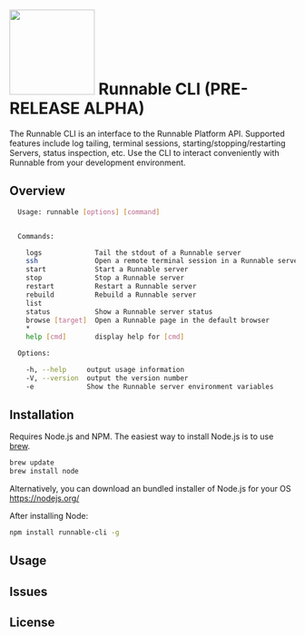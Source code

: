 <img src="https://runnable.io/build/images/runnabear-head.png" width="150"> Runnable CLI (PRE-RELEASE ALPHA)
==========

The Runnable CLI is an interface to the Runnable Platform API. Supported features include log
tailing, terminal sessions, starting/stopping/restarting Servers, status inspection, etc. Use the
CLI to interact conveniently with Runnable from your development environment.

Overview
--------
```sh
  Usage: runnable [options] [command]


  Commands:

    logs             Tail the stdout of a Runnable server
    ssh              Open a remote terminal session in a Runnable server
    start            Start a Runnable server
    stop             Stop a Runnable server
    restart          Restart a Runnable server
    rebuild          Rebuild a Runnable server
    list
    status           Show a Runnable server status
    browse [target]  Open a Runnable page in the default browser
    *
    help [cmd]       display help for [cmd]

  Options:

    -h, --help     output usage information
    -V, --version  output the version number
    -e             Show the Runnable server environment variables
```

Installation
------------
Requires Node.js and NPM. The easiest way to install Node.js is to use [brew](http://brew.sh/).
```sh
brew update
brew install node
```
Alternatively, you can download an bundled installer of Node.js for your OS  
https://nodejs.org/  

After installing Node:
```sh
npm install runnable-cli -g
```

Usage
-----

Issues
------

License
-------
